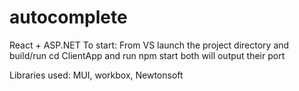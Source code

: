 # autocomplete
React + ASP.NET
To start: From VS launch the project directory and build/run
          cd ClientApp and run npm start
          both will output their port
          
Libraries used: 
MUI, workbox, Newtonsoft
